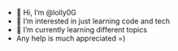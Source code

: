 - 👋 Hi, I’m @lolly0G
- 👀 I’m interested in just learning code and tech
- 🌱 I’m currently learning different topics
- Any help is much appreciated  =)


<!---
lolly0G/lolly0G is a ✨ special ✨ repository because its `README.md` (this file) appears on your GitHub profile.
You can click the Preview link to take a look at your changes.
--->
